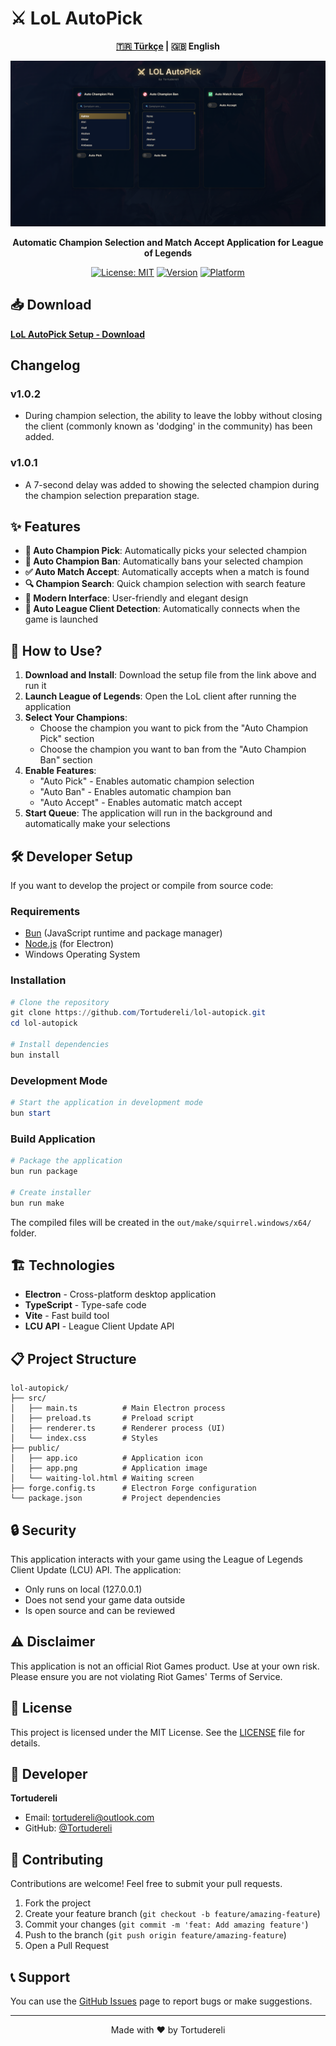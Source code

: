 # ⚔️ LoL AutoPick

<div align="center">

**[🇹🇷 Türkçe](README.tr.md) | 🇬🇧 English**

  <img src="screenshot.png" alt="LoL AutoPick Screenshot" width="800px" />
  
  <p><strong>Automatic Champion Selection and Match Accept Application for League of Legends</strong></p>
  
  [![License: MIT](https://img.shields.io/badge/License-MIT-yellow.svg)](https://opensource.org/licenses/MIT)
  [![Version](https://img.shields.io/badge/version-1.0.0-blue.svg)](https://github.com/Tortudereli/lol-autopick/releases)
  [![Platform](https://img.shields.io/badge/platform-Windows-lightgrey.svg)](https://github.com/Tortudereli/lol-autopick)
</div>

## 📥 Download

**[LoL AutoPick Setup - Download](https://github.com/Tortudereli/lol-autopick/releases/download/v1.0.1/LoL-AutoPick-Setup.exe)**

## Changelog
### v1.0.2
- During champion selection, the ability to leave the lobby without closing the client (commonly known as 'dodging' in the community) has been added.
### v1.0.1
- A 7-second delay was added to showing the selected champion during the champion selection preparation stage.

## ✨ Features

- **🎯 Auto Champion Pick**: Automatically picks your selected champion
- **🚫 Auto Champion Ban**: Automatically bans your selected champion
- **✅ Auto Match Accept**: Automatically accepts when a match is found
- **🔍 Champion Search**: Quick champion selection with search feature
- **🎨 Modern Interface**: User-friendly and elegant design
- **🔄 Auto League Client Detection**: Automatically connects when the game is launched

## 🚀 How to Use?

1. **Download and Install**: Download the setup file from the link above and run it
2. **Launch League of Legends**: Open the LoL client after running the application
3. **Select Your Champions**: 
   - Choose the champion you want to pick from the "Auto Champion Pick" section
   - Choose the champion you want to ban from the "Auto Champion Ban" section
4. **Enable Features**:
   - "Auto Pick" - Enables automatic champion selection
   - "Auto Ban" - Enables automatic champion ban
   - "Auto Accept" - Enables automatic match accept
5. **Start Queue**: The application will run in the background and automatically make your selections

## 🛠️ Developer Setup

If you want to develop the project or compile from source code:

### Requirements

- [Bun](https://bun.sh/) (JavaScript runtime and package manager)
- [Node.js](https://nodejs.org/) (for Electron)
- Windows Operating System

### Installation

```powershell
# Clone the repository
git clone https://github.com/Tortudereli/lol-autopick.git
cd lol-autopick

# Install dependencies
bun install
```

### Development Mode

```powershell
# Start the application in development mode
bun start
```

### Build Application

```powershell
# Package the application
bun run package

# Create installer
bun run make
```

The compiled files will be created in the `out/make/squirrel.windows/x64/` folder.

## 🏗️ Technologies

- **Electron** - Cross-platform desktop application
- **TypeScript** - Type-safe code
- **Vite** - Fast build tool
- **LCU API** - League Client Update API

## 📋 Project Structure

```
lol-autopick/
├── src/
│   ├── main.ts          # Main Electron process
│   ├── preload.ts       # Preload script
│   ├── renderer.ts      # Renderer process (UI)
│   └── index.css        # Styles
├── public/
│   ├── app.ico          # Application icon
│   ├── app.png          # Application image
│   └── waiting-lol.html # Waiting screen
├── forge.config.ts      # Electron Forge configuration
└── package.json         # Project dependencies
```

## 🔒 Security

This application interacts with your game using the League of Legends Client Update (LCU) API. The application:
- Only runs on local (127.0.0.1)
- Does not send your game data outside
- Is open source and can be reviewed

## ⚠️ Disclaimer

This application is not an official Riot Games product. Use at your own risk. Please ensure you are not violating Riot Games' Terms of Service.

## 📝 License

This project is licensed under the MIT License. See the [LICENSE](LICENSE) file for details.

## 👤 Developer

**Tortudereli**
- Email: tortudereli@outlook.com
- GitHub: [@Tortudereli](https://github.com/Tortudereli)

## 🤝 Contributing

Contributions are welcome! Feel free to submit your pull requests.

1. Fork the project
2. Create your feature branch (`git checkout -b feature/amazing-feature`)
3. Commit your changes (`git commit -m 'feat: Add amazing feature'`)
4. Push to the branch (`git push origin feature/amazing-feature`)
5. Open a Pull Request

## 📞 Support

You can use the [GitHub Issues](https://github.com/Tortudereli/lol-autopick/issues) page to report bugs or make suggestions.

---

<div align="center">
  Made with ❤️ by Tortudereli
</div>
